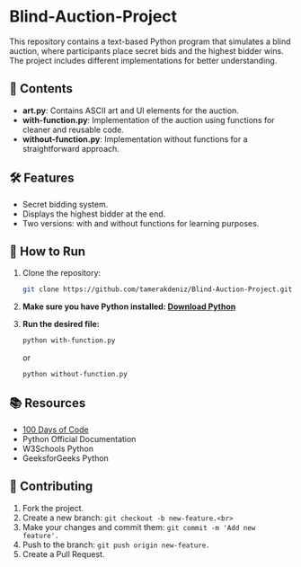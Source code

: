 # Blind-Auction-Project

This repository contains a text-based Python program that simulates a blind auction, where participants place secret bids and the highest bidder wins. The project includes different implementations for better understanding.

## 📁 Contents

- **art.py**: Contains ASCII art and UI elements for the auction.  
- **with-function.py**: Implementation of the auction using functions for cleaner and reusable code.  
- **without-function.py**: Implementation without functions for a straightforward approach.  

## 🛠 Features

- Secret bidding system.  
- Displays the highest bidder at the end.  
- Two versions: with and without functions for learning purposes.  

## 🚀 How to Run

1. Clone the repository:
   ```bash
   git clone https://github.com/tamerakdeniz/Blind-Auction-Project.git
2. **Make sure you have Python installed: <a href = "https://www.python.org/downloads/">Download Python</a> <br>**

3.  **Run the desired file:**
    ```bash
    python with-function.py
    ```
    or
    ```bash
    python without-function.py
## 📚 Resources
- <a href = "https://www.udemy.com/course/100-days-of-code/">100 Days of Code</a> <br>
- Python Official Documentation <br>
- W3Schools Python <br>
- GeeksforGeeks Python <br>

## 🤝 Contributing
1. Fork the project.<br>
2. Create a new branch: ```git checkout -b new-feature.<br>```<br>
3. Make your changes and commit them: ```git commit -m 'Add new feature'.```<br>
4. Push to the branch: ```git push origin new-feature.```<br>
5. Create a Pull Request.
